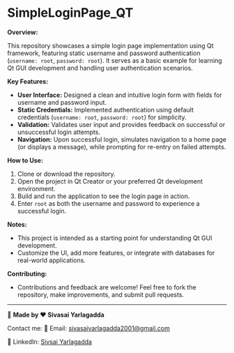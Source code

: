 # SimpleLoginPage_QT

**Overview:**

This repository showcases a simple login page implementation using Qt framework, featuring static username and password authentication (`username: root`, `password: root`). It serves as a basic example for learning Qt GUI development and handling user authentication scenarios.

**Key Features:**

- **User Interface:** Designed a clean and intuitive login form with fields for username and password input.
- **Static Credentials:** Implemented authentication using default credentials (`username: root`, `password: root`) for simplicity.
- **Validation:** Validates user input and provides feedback on successful or unsuccessful login attempts.
- **Navigation:** Upon successful login, simulates navigation to a home page (or displays a message), while prompting for re-entry on failed attempts.

**How to Use:**

1. Clone or download the repository.
2. Open the project in Qt Creator or your preferred Qt development environment.
3. Build and run the application to see the login page in action.
4. Enter `root` as both the username and password to experience a successful login.

**Notes:**

- This project is intended as a starting point for understanding Qt GUI development.
- Customize the UI, add more features, or integrate with databases for real-world applications.

**Contributing:**

- Contributions and feedback are welcome! Feel free to fork the repository, make improvements, and submit pull requests.

---

🚀 **Made by ❤️ Sivasai Yarlagadda**

Contact me:
📧 Email: sivasaiyarlagadda2001@gmail.com

💼 LinkedIn: [Sivsai Yarlagadda]([https://www.linkedin.com/in/sivasai-yarlagadda/])


